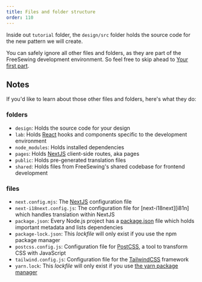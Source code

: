 ```yaml
---
title: Files and folder structure
order: 110
---
```


Inside out `tutorial` folder, the `design/src` folder holds the source code for
the new pattern we will create.

You can safely ignore all other files and folders, as they are part of the
FreeSewing development environment.
So feel free to skip ahead to [Your first part](/tutorials/pattern-design/your-first-part).

## Notes

If you'd like to learn about those other files and folders, here's what they do:

### folders

- `design`: Holds the source code for your design
- `lab`: Holds [React][react] hooks and components specific to the development environment
- `node_modules`: Holds installed dependencies
- `pages`: Holds [NextJS][next] client-side routes, aka pages
- `public`: Holds pre-generated translation files
- `shared`: Holds files from FreeSewing's shared codebase for frontend development

### files

- `next.config.mjs`: The [NextJS][next] configuration file
- `next-i18next.config.js`: The configuration file for [next-i18next][i81n] which handles translation within NextJS
- `package.json`: Every Node.js project has a [package.json][pkg] file which holds important metadata and lists dependencies
- `package-lock.json`: This *lockfile* will only exist if you use the npm package manager
- `postcss.config.js`: Configuration file for [PostCSS][postcss], a tool to transform CSS with JavaScript
- `tailwind.config.js`: Configuration file for the [TailwindCSS][tailwind] framework
- `yarn.lock`: This *lockfile* will only exist if you use [the yarn package manager][yarn]

[next]: https://nextjs.org/
[tailwind]: https://tailwindcss.com/
[postcss]: https://postcss.org/
[yarn]: https://yarnpkg.com/
[pkg]: https://docs.npmjs.com/cli/v8/configuring-npm/package-json
[react]: https://reactjs.org/

